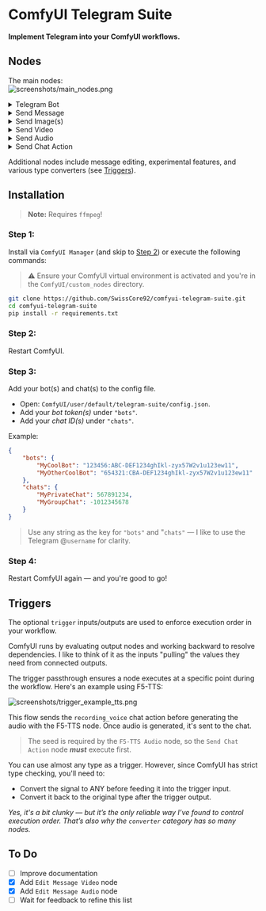 # ComfyUI Telegram Suite

**Implement Telegram into your ComfyUI workflows.**



## Nodes

The main nodes:  
<img src="https://github.com/SwissCore92/comfyui-telegram-suite/blob/master/screenshots/main_nodes.png" alt="screenshots/main_nodes.png">

<details><summary>Telegram Bot
</summary>
This node loads your Telegram bot and (optionally) sets a default chat.  

You can configure it via: `ComfyUI/user/default/telegram-suite/config.json`
</details>

<details><summary>Send Message
</summary>
This node just sends a simple text message.
</details>

<details><summary>Send Image(s)
</summary>
This node sends one or more (up to 10) images.  

* If the `IMAGE` input contains multiple images and `group` is set to `True`, they’ll be sent as a media group.
* If `group` is False, the images will be sent individually.
* If `send_as_file` is `True`, the images will be sent as files instead of inline media.

> Note:  
> Only the `message(_id)` of the last sent image will be returned to the output.
</details>

<details><summary>Send Video
</summary>
This node sends a video file.

* The video input must be of type `VHS_FILENAMES` (e.g., from the `Filenames` output of the ***Video Combine*** node in the ***Video Helper Suite***).

The video can be sent as a regular video, an animation, or a file.
</details>

<details><summary>Send Audio
</summary>
This node sends an audio file.

* Can be sent as an audio message, voice message, or file.
</details>

<details><summary>Send Chat Action
</summary>
This node sends chat actions like “typing...”, “uploading X...”, or “recording X...”.  

⚠️ This is not an output node, so the trigger passthrough **is required** for this node to work.
</details>

Additional nodes include message editing, experimental features, and various type converters (see [Triggers](#triggers)).

## Installation

> **Note:** Requires `ffmpeg`!

### Step 1:

Install via `ComfyUI Manager` (and skip to [Step 2](#step-2)) or execute the following commands:

>⚠️ Ensure your ComfyUI virtual environment is activated and you're in the `ComfyUI/custom_nodes` directory.

```sh
git clone https://github.com/SwissCore92/comfyui-telegram-suite.git
cd comfyui-telegram-suite
pip install -r requirements.txt
```

### Step 2: 
Restart ComfyUI.

### Step 3: 
Add your bot(s) and chat(s) to the config file. 

* Open: `ComfyUI/user/default/telegram-suite/config.json`.  
* Add your *bot token(s)* under `"bots"`.  
* Add your *chat ID(s)* under `"chats"`.  

Example:
```json
{
    "bots": {
        "MyCoolBot": "123456:ABC-DEF1234ghIkl-zyx57W2v1u123ew11",
        "MyOtherCoolBot": "654321:CBA-DEF1234ghIkl-zyx57W2v1u123ew11"
    },
    "chats": {
        "MyPrivateChat": 567891234,
        "MyGroupChat": -1012345678
    }
}
```
> Use any string as the key for `"bots"` and "`chats"` — I like to use the Telegram @`username` for clarity.

### Step 4:
Restart ComfyUI again — and you're good to go!

## Triggers

The optional `trigger` inputs/outputs are used to enforce execution order in your workflow.

ComfyUI runs by evaluating output nodes and working backward to resolve dependencies. I like to think of it as the inputs "pulling" the values they need from connected outputs.

The trigger passthrough ensures a node executes at a specific point during the workflow. Here's an example using F5-TTS:

<img src="https://github.com/SwissCore92/comfyui-telegram-suite/blob/master/screenshots/trigger_example_tts.png" alt="screenshots/trigger_example_tts.png">

This flow sends the `recording_voice` chat action before generating the audio with the F5-TTS node. Once audio is generated, it's sent to the chat.

> The seed is required by the `F5-TTS Audio` node, so the `Send Chat Action` node ***must*** execute first.

You can use almost any type as a trigger. However, since ComfyUI has strict type checking, you'll need to:

* Convert the signal to ANY before feeding it into the trigger input.
* Convert it back to the original type after the trigger output.

*Yes, it's a bit clunky — but it’s the only reliable way I’ve found to control execution order. That’s also why the `converter` category has so many nodes.*

## To Do
- [ ] Improve documentation 
- [x] Add `Edit Message Video` node
- [x] Add `Edit Message Audio` node
- [ ] Wait for feedback to refine this list